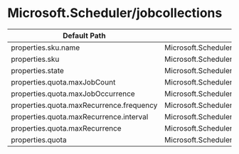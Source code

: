 # Microsoft.Scheduler/jobcollections

| Default Path | Alias |
|---|---|
| properties.sku.name | Microsoft.Scheduler/jobcollections/sku.name |
| properties.sku | Microsoft.Scheduler/jobcollections/sku |
| properties.state | Microsoft.Scheduler/jobcollections/state |
| properties.quota.maxJobCount | Microsoft.Scheduler/jobcollections/quota.maxJobCount |
| properties.quota.maxJobOccurrence | Microsoft.Scheduler/jobcollections/quota.maxJobOccurrence |
| properties.quota.maxRecurrence.frequency | Microsoft.Scheduler/jobcollections/quota.maxRecurrence.frequency |
| properties.quota.maxRecurrence.interval | Microsoft.Scheduler/jobcollections/quota.maxRecurrence.interval |
| properties.quota.maxRecurrence | Microsoft.Scheduler/jobcollections/quota.maxRecurrence |
| properties.quota | Microsoft.Scheduler/jobcollections/quota |

